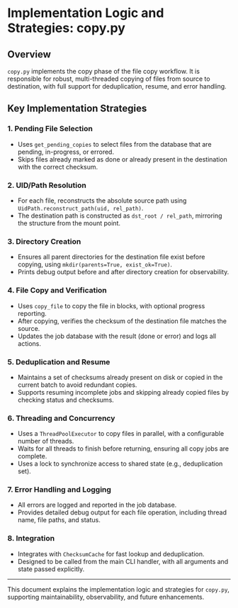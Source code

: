 # Implementation Logic and Strategies: copy.py

## Overview
`copy.py` implements the copy phase of the file copy workflow. It is responsible for robust, multi-threaded copying of files from source to destination, with full support for deduplication, resume, and error handling.

## Key Implementation Strategies

### 1. Pending File Selection
- Uses `get_pending_copies` to select files from the database that are pending, in-progress, or errored.
- Skips files already marked as done or already present in the destination with the correct checksum.

### 2. UID/Path Resolution
- For each file, reconstructs the absolute source path using `UidPath.reconstruct_path(uid, rel_path)`.
- The destination path is constructed as `dst_root / rel_path`, mirroring the structure from the mount point.

### 3. Directory Creation
- Ensures all parent directories for the destination file exist before copying, using `mkdir(parents=True, exist_ok=True)`.
- Prints debug output before and after directory creation for observability.

### 4. File Copy and Verification
- Uses `copy_file` to copy the file in blocks, with optional progress reporting.
- After copying, verifies the checksum of the destination file matches the source.
- Updates the job database with the result (done or error) and logs all actions.

### 5. Deduplication and Resume
- Maintains a set of checksums already present on disk or copied in the current batch to avoid redundant copies.
- Supports resuming incomplete jobs and skipping already copied files by checking status and checksums.

### 6. Threading and Concurrency
- Uses a `ThreadPoolExecutor` to copy files in parallel, with a configurable number of threads.
- Waits for all threads to finish before returning, ensuring all copy jobs are complete.
- Uses a lock to synchronize access to shared state (e.g., deduplication set).

### 7. Error Handling and Logging
- All errors are logged and reported in the job database.
- Provides detailed debug output for each file operation, including thread name, file paths, and status.

### 8. Integration
- Integrates with `ChecksumCache` for fast lookup and deduplication.
- Designed to be called from the main CLI handler, with all arguments and state passed explicitly.

---

This document explains the implementation logic and strategies for `copy.py`, supporting maintainability, observability, and future enhancements.
